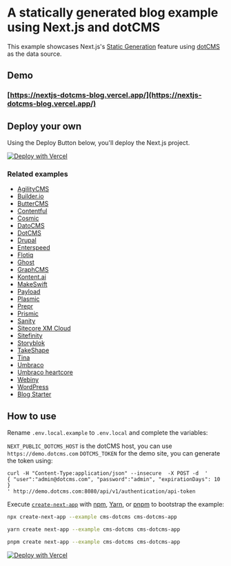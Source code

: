# A statically generated blog example using Next.js and dotCMS

This example showcases Next.js's [Static Generation](https://nextjs.org/docs/basic-features/pages) feature using [dotCMS](https://dotcms.com/) as the data source.

## Demo

### [https://nextjs-dotcms-blog.vercel.app/](https://nextjs-dotcms-blog.vercel.app/)

## Deploy your own

Using the Deploy Button below, you'll deploy the Next.js project.

[![Deploy with Vercel](https://vercel.com/button)](https://vercel.com/new/clone?repository-url=https%3A%2F%2Fgithub.com%2FdotCMS%2Fnext.js%2Ftree%2Fcanary%2Fexamples%2Fcms-dotcms&project-name=nextjs-dotcms-blog&repository-name=nextjs-dotcms-blog&demo-title=Next.js+Blog&demo-description=Static+blog+with+multiple+authors+using+Preview+Mode&demo-url=https%3A%2F%2Fnext-blog-dotcms.vercel.app%2F)

### Related examples

- [AgilityCMS](/examples/cms-agilitycms)
- [Builder.io](/examples/cms-builder-io)
- [ButterCMS](/examples/cms-buttercms)
- [Contentful](/examples/cms-contentful)
- [Cosmic](/examples/cms-cosmic)
- [DatoCMS](/examples/cms-datocms)
- [DotCMS](/examples/cms-dotcms)
- [Drupal](/examples/cms-drupal)
- [Enterspeed](/examples/cms-enterspeed)
- [Flotiq](/examples/cms-flotiq)
- [Ghost](/examples/cms-ghost)
- [GraphCMS](/examples/cms-graphcms)
- [Kontent.ai](/examples/cms-kontent-ai)
- [MakeSwift](/examples/cms-makeswift)
- [Payload](/examples/cms-payload)
- [Plasmic](/examples/cms-plasmic)
- [Prepr](/examples/cms-prepr)
- [Prismic](/examples/cms-prismic)
- [Sanity](/examples/cms-sanity)
- [Sitecore XM Cloud](/examples/cms-sitecore-xmcloud)
- [Sitefinity](/examples/cms-sitefinity)
- [Storyblok](/examples/cms-storyblok)
- [TakeShape](/examples/cms-takeshape)
- [Tina](/examples/cms-tina)
- [Umbraco](/examples/cms-umbraco)
- [Umbraco heartcore](/examples/cms-umbraco-heartcore)
- [Webiny](/examples/cms-webiny)
- [WordPress](/examples/cms-wordpress)
- [Blog Starter](/examples/blog-starter)

## How to use

Rename `.env.local.example` to `.env.local` and complete the variables:

`NEXT_PUBLIC_DOTCMS_HOST` is the dotCMS host, you can use `https://demo.dotcms.com`
`DOTCMS_TOKEN` for the demo site, you can generate the token using:

```
curl -H "Content-Type:application/json" --insecure  -X POST -d  '
{ "user":"admin@dotcms.com", "password":"admin", "expirationDays": 10 }
' http://demo.dotcms.com:8080/api/v1/authentication/api-token
```

Execute [`create-next-app`](https://github.com/vercel/next.js/tree/canary/packages/create-next-app) with [npm](https://docs.npmjs.com/cli/init), [Yarn](https://yarnpkg.com/lang/en/docs/cli/create/), or [pnpm](https://pnpm.io) to bootstrap the example:

```bash
npx create-next-app --example cms-dotcms cms-dotcms-app
```

```bash
yarn create next-app --example cms-dotcms cms-dotcms-app
```

```bash
pnpm create next-app --example cms-dotcms cms-dotcms-app
```

[![Deploy with Vercel](https://vercel.com/button)](https://vercel.com/new/clone?repository-url=https%3A%2F%2Fgithub.com%2Fvercel%2Fnext.js%2Ftree%2Fcanary%2Fexamples%2Fcms-dotcms&project-name=nextjs-dotcms-blog&repository-name=nextjs-dotcms-blog&demo-title=Next.js+Blog&demo-description=Static+blog+with+multiple+authors+using+Preview+Mode&demo-url=https%3A%2F%2Fnext-blog-dotcms.vercel.app%2F)
